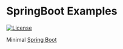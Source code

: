 # SpringBoot Examples
[![License](http://img.shields.io/:license-mit-blue.svg)](https://opensource.org/license/mit)

Minimal [Spring Boot](http://projects.spring.io/spring-boot/)

